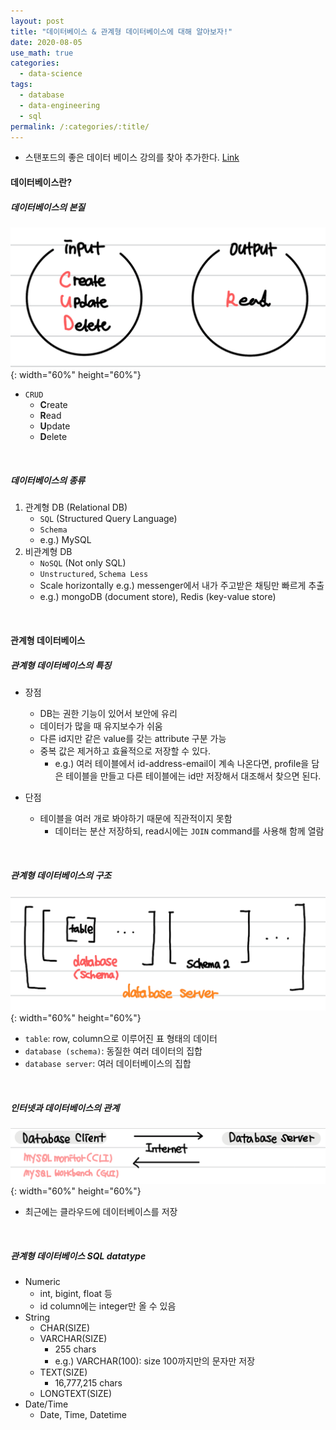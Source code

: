 ```yaml
---
layout: post
title: "데이터베이스 & 관계형 데이터베이스에 대해 알아보자!"
date: 2020-08-05
use_math: true
categories:
  - data-science
tags:
  - database
  - data-engineering
  - sql
permalink: /:categories/:title/
---
```


<!-- {% include adsense.html %} -->

+ 스탠포드의 좋은 데이터 베이스 강의를 찾아 추가한다. [Link](https://www.youtube.com/watch?v=D-k-h0GuFmE&list=PL6hGtHedy2Z4EkgY76QOcueU8lAC4o6c3)

#### 데이터베이스란?
##### 데이터베이스의 본질
![db_basic](/assets/images/db_basic.png){: width="60%" height="60%"}
- `CRUD`
  - **C**reate
  - **R**ead
  - **U**pdate
  - **D**elete

<br/>

##### 데이터베이스의 종류
1. 관계형 DB (Relational DB)
   - `SQL` (Structured Query Language)
   - `Schema`
   - e.g.) MySQL
2. 비관계형 DB
   - `NoSQL` (Not only SQL)
   - `Unstructured`, `Schema Less`
   - Scale horizontally e.g.) messenger에서 내가 주고받은 채팅만 빠르게 추출
   - e.g.) mongoDB (document store), Redis (key-value store)

<br/>

#### 관계형 데이터베이스
##### 관계형 데이터베이스의 특징
- 장점
  - DB는 권한 기능이 있어서 보안에 유리
  - 데이터가 많을 때 유지보수가 쉬움
  - 다른 id지만 같은 value를 갖는 attribute 구분 가능
  - 중복 값은 제거하고 효율적으로 저장할 수 있다.
    - e.g.) 여러 테이블에서 id-address-email이 계속 나온다면, profile을 담은 테이블을 만들고 다른 테이블에는 id만 저장해서 대조해서 찾으면 된다.

- 단점
  - 테이블을 여러 개로 봐야하기 때문에 직관적이지 못함
    - 데이터는 분산 저장하되, read시에는 `JOIN` command를 사용해 함께 열람

<br/>

##### 관계형 데이터베이스의 구조
![db_basic](/assets/images/db_structure.png){: width="60%" height="60%"}
- `table`: row, column으로 이루어진 표 형태의 데이터
- `database (schema)`: 동질한 여러 데이터의 집합
- `database server`: 여러 데이터베이스의 집합

<br/>

##### 인터넷과 데이터베이스의 관계
![db_client_server](/assets/images/db_client_server.png){: width="60%" height="60%"}
- 최근에는 클라우드에 데이터베이스를 저장

<br/>

##### 관계형 데이터베이스 SQL datatype
- Numeric
  - int, bigint, float 등
  - id column에는 integer만 올 수 있음
- String
  - CHAR(SIZE)
  - VARCHAR(SIZE)
    - 255 chars
    - e.g.) VARCHAR(100): size 100까지만의 문자만 저장
  - TEXT(SIZE)
    - 16,777,215 chars
  - LONGTEXT(SIZE)
- Date/Time
  - Date, Time, Datetime
